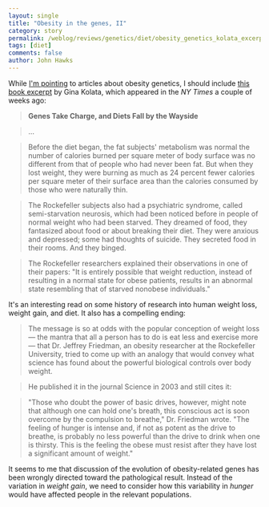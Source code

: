 ```yaml
---
layout: single 
title: "Obesity in the genes, II" 
category: story
permalink: /weblog/reviews/genetics/diet/obesity_genetics_kolata_excerpt_2007.html
tags: [diet] 
comments: false 
author: John Hawks 
---
```



<p>
While <a href="http://johnhawks.net/weblog/reviews/genetics/diet/obesity_genetics_inman_2007.html">I'm pointing</a> to articles about obesity genetics, I should include <a href="http://www.nytimes.com/2007/05/08/health/08fat.html">this book excerpt</a> by Gina Kolata, which appeared in the <i>NY Times</i> a couple of weeks ago: 
</p>

<blockquote><b>Genes Take Charge, and Diets Fall by the Wayside</b></blockquote>

<blockquote>...</blockquote>

<blockquote>Before the diet began, the fat subjects' metabolism was normal  the number of calories burned per square meter of body surface was no different from that of people who had never been fat. But when they lost weight, they were burning as much as 24 percent fewer calories per square meter of their surface area than the calories consumed by those who were naturally thin.</blockquote>

<blockquote>The Rockefeller subjects also had a psychiatric syndrome, called semi-starvation neurosis, which had been noticed before in people of normal weight who had been starved. They dreamed of food, they fantasized about food or about breaking their diet. They were anxious and depressed; some had thoughts of suicide. They secreted food in their rooms. And they binged.</blockquote>

<blockquote>The Rockefeller researchers explained their observations in one of their papers: "It is entirely possible that weight reduction, instead of resulting in a normal state for obese patients, results in an abnormal state resembling that of starved nonobese individuals."</blockquote>

<p>
It's an interesting read on some history of research into human weight loss, weight gain, and diet. It also has a compelling ending: 
</p>

<blockquote>The message is so at odds with the popular conception of weight loss &mdash; the mantra that all a person has to do is eat less and exercise more &mdash; that Dr. Jeffrey Friedman, an obesity researcher at the Rockefeller University, tried to come up with an analogy that would convey what science has found about the powerful biological controls over body weight.</blockquote>

<blockquote>He published it in the journal Science in 2003 and still cites it:</blockquote>

<blockquote>"Those who doubt the power of basic drives, however, might note that although one can hold one's breath, this conscious act is soon overcome by the compulsion to breathe," Dr. Friedman wrote. "The feeling of hunger is intense and, if not as potent as the drive to breathe, is probably no less powerful than the drive to drink when one is thirsty. This is the feeling the obese must resist after they have lost a significant amount of weight."</blockquote>

<p>
It seems to me that discussion of the evolution of obesity-related genes has been wrongly directed toward the pathological result. Instead of the variation in <i>weight gain</i>, we need to consider how this variability in <i>hunger</i> would have affected people in the relevant populations. 
</p>


